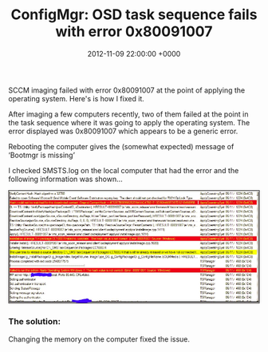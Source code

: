 ﻿---
layout: post
title:  "ConfigMgr: OSD task sequence fails with error 0x80091007"
date:   2012-11-09 22:00:00 +0000
categories: ConfigMgr
tags: [configmgr, tasksequence]
---

SCCM imaging failed with error 0x80091007 at the point of applying the operating system. Here's is how I fixed it.

After imaging a few computers recently, two of them failed at the point in the task sequence where it was going to apply the operating system.  The error displayed was 0x80091007 which appears to be a generic error.

Rebooting the computer gives the (somewhat expected) message of ‘Bootmgr is missing’

I checked SMSTS.log on the local computer that had the error and the following information was shown…

![1-3](/assets/images/1-3.PNG)

### The solution:
Changing the memory on the computer fixed the issue.